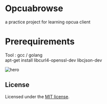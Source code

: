 # Opcuabrowse
a practice project for learning opcua client

# Prerequirements
Tool : gcc / golang <br>
apt-get install libcurl4-openssl-dev libcjson-dev <br>

![hero](apps/www/public/1.jpg)

## License

Licensed under the [MIT license](https://github.com/shadcn/ui/blob/main/LICENSE.md).
